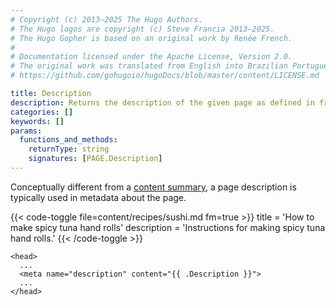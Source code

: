 ```yaml
---
# Copyright (c) 2013–2025 The Hugo Authors.
# The Hugo logos are copyright (c) Steve Francia 2013–2025.
# The Hugo Gopher is based on an original work by Renée French.
#
# Documentation licensed under the Apache License, Version 2.0.
# The original work was translated from English into Brazilian Portuguese.
# https://github.com/gohugoio/hugoDocs/blob/master/content/LICENSE.md

title: Description
description: Returns the description of the given page as defined in front matter.
categories: []
keywords: []
params:
  functions_and_methods:
    returnType: string
    signatures: [PAGE.Description]
---
```


Conceptually different from a [content summary], a page description is typically used in metadata about the page.

{{< code-toggle file=content/recipes/sushi.md fm=true >}}
title = 'How to make spicy tuna hand rolls'
description = 'Instructions for making spicy tuna hand rolls.'
{{< /code-toggle >}}

```go-html-template {file="layouts/_default/baseof.html"}
<head>
  ...
  <meta name="description" content="{{ .Description }}">
  ...
</head>
```

[content summary]: /content-management/summaries/
